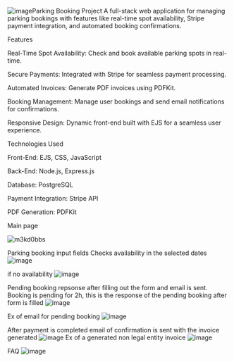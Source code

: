 ![image](https://github.com/user-attachments/assets/8697ed52-c5f6-443f-ac20-fe39d3c7bb4b)Parking Booking Project
A full-stack web application for managing parking bookings with features like real-time spot availability, Stripe payment integration, and automated booking confirmations.

Features

Real-Time Spot Availability: Check and book available parking spots in real-time.

Secure Payments: Integrated with Stripe for seamless payment processing.

Automated Invoices: Generate PDF invoices using PDFKit.

Booking Management: Manage user bookings and send email notifications for confirmations.

Responsive Design: Dynamic front-end built with EJS for a seamless user experience.


Technologies Used

Front-End: EJS, CSS, JavaScript

Back-End: Node.js, Express.js

Database: PostgreSQL

Payment Integration: Stripe API

PDF Generation: PDFKit

Main page

![m3kd0bbs](https://github.com/user-attachments/assets/10710480-5843-402b-8c2b-9e51492fdfc5)



Parking booking input fields
Checks availability in the selected dates
![image](https://github.com/user-attachments/assets/faea32d2-689d-4734-a169-5f9fb961e9a1)

if no availability
![image](https://github.com/user-attachments/assets/1ebdcd66-8f37-4613-8b8e-e5ca983d6842)


Pending booking repsonse
after filling out the form and email is sent. Booking is pending for 2h, this is the response of the pending booking after form is filled
![image](https://github.com/user-attachments/assets/a60067f3-5f49-4710-8351-11aa31da5d77)

Ex of email for pending booking 
![image](https://github.com/user-attachments/assets/9fa989f7-f01b-4904-8cb9-b304f72a75d6)

After payment is completed email of confirmation is sent with the invoice generated
![image](https://github.com/user-attachments/assets/c53baa72-fa53-4080-90c3-75df7ac8ee11)
Ex of a generated non legal entity invoice
![image](https://github.com/user-attachments/assets/839e3009-3810-40b1-9eea-4303db0f35f5)


FAQ 
![image](https://github.com/user-attachments/assets/c5343e1b-700a-41be-bcd6-69edd209adad)




